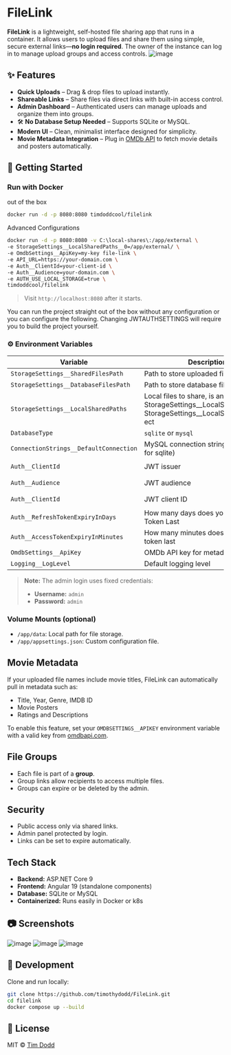 #  FileLink

**FileLink** is a lightweight, self-hosted file sharing app that runs in a container. It allows users to upload files and share them using simple, secure external links—**no login required**. The owner of the instance can log in to manage upload groups and access controls.
![image](https://github.com/user-attachments/assets/7b581dca-7d33-4295-9670-689f7ccf2902)


## ✨ Features

*  **Quick Uploads** – Drag & drop files to upload instantly.
*  **Shareable Links** – Share files via direct links with built-in access control.
*  **Admin Dashboard** – Authenticated users can manage uploads and organize them into groups.
* 🛠 **No Database Setup Needed** – Supports SQLite or MySQL.
*  **Modern UI** – Clean, minimalist interface designed for simplicity.
*  **Movie Metadata Integration** – Plug in [OMDb API](https://www.omdbapi.com/) to fetch movie details and posters automatically.

## 🚀 Getting Started

### Run with Docker
out of the box
```bash
docker run -d -p 8080:8080 timdoddcool/filelink
```

Advanced Configurations
```bash
docker run -d -p 8080:8080 -v C:\local-shares\:/app/external \
-e StorageSettings__LocalSharedPaths__0=/app/external/ \
-e OmdbSettings__ApiKey=my-key file-link \
-e API_URL=https://your-domain.com \
-e Auth__ClientId=your-client-id \
-e Auth__Audience=your-domain.com \
-e AUTH_USE_LOCAL_STORAGE=true \
timdoddcool/filelink
```

> Visit `http://localhost:8080` after it starts.

You can run the project straight out of the box without any configuration or you can configure the following. Changing JWTAUTHSETTINGS will require you to build the project yourself.
### ⚙️ Environment Variables

| Variable                                   | Description                  | Default                    |
| ------------------------------------------ | ---------------------------- | -------------------------- |
| `StorageSettings__SharedFilesPath`         | Path to store uploaded files | `data/files`               |
| `StorageSettings__DatabaseFilesPath`       | Path to store database files | `data/db`                  |
| `StorageSettings__LocalSharedPaths`       | Local files to share, is an array use StorageSettings__LocalSharedPaths_0, StorageSettings__LocalSharedPaths_1 ect  | null                 |
| `DatabaseType`                             | `sqlite` or `mysql`          | `sqlite`                   |
| `ConnectionStrings__DefaultConnection`     | MySQL connection string (not needed for sqlite)     | See config                 |
| `Auth__ClientId`             | JWT issuer                   | `--filelink--` |
| `Auth__Audience`           | JWT audience                 | `--filelink--` |
| `Auth__ClientId`                | JWT client ID                | `--filelink--`                 |
| `Auth__RefreshTokenExpiryInDays`                | How many days does your Refresh Token Last              | `15`                 |
| `Auth__AccessTokenExpiryInMinutes`                | How many minutes does your Access token last             | `15`                 |
| `OmdbSettings__ApiKey`                     | OMDb API key for metadata    | *unset*                    |
| `Logging__LogLevel`               | Default logging level        | `Information`              |

> **Note:** The admin login uses fixed credentials:
>
> * **Username:** `admin`
> * **Password:** `admin`

### Volume Mounts (optional)

* `/app/data`: Local path for file storage.
* `/app/appsettings.json`: Custom configuration file.

##  Movie Metadata

If your uploaded file names include movie titles, FileLink can automatically pull in metadata such as:

* Title, Year, Genre, IMDB ID
* Movie Posters
* Ratings and Descriptions

To enable this feature, set your `OMDBSETTINGS__APIKEY` environment variable with a valid key from [omdbapi.com](https://www.omdbapi.com/apikey.aspx).

##  File Groups

* Each file is part of a **group**.
* Group links allow recipients to access multiple files.
* Groups can expire or be deleted by the admin.

##  Security

* Public access only via shared links.
* Admin panel protected by login.
* Links can be set to expire automatically.

##  Tech Stack

* **Backend:** ASP.NET Core 9
* **Frontend:** Angular 19 (standalone components)
* **Database:** SQLite or MySQL
* **Containerized:** Runs easily in Docker or k8s

## 📷 Screenshots

![image](https://github.com/user-attachments/assets/a317c83d-0201-4aaa-a3c9-6ffca556e786)
![image](https://github.com/user-attachments/assets/ef7c92a8-a640-4bd4-9b93-d04bd4fac86a)
![image](https://github.com/user-attachments/assets/746d7edf-315d-49e7-a6cf-c7d1791b1bfb)


## 🧪 Development

Clone and run locally:

```bash
git clone https://github.com/timothydodd/FileLink.git
cd filelink
docker compose up --build
```

## 📄 License

MIT © [Tim Dodd](https://github.com/timothydodd)
